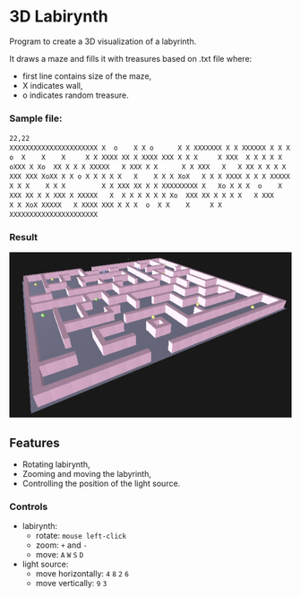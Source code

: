 # 3D Labirynth

Program to create a 3D visualization of a labyrinth.

It draws a maze and fills it with treasures based on .txt file where:
- first line contains size of the maze,
- X indicates wall,
- o indicates random treasure.

### Sample file:
`22,22`  
`XXXXXXXXXXXXXXXXXXXXXX
X  o    X X o      X X
XXXXXXX X X XXXXXX X X
X o  X    X    X     X
X XXXX XX X XXXX XXX X
X X     X XXX  X X X X
X  oXXX X Xo  XX X X X
XXXXX   X XXX X X     
  X X XXX   X   X XX X
X X X   XXX XXX XoXX X
X o X X X X X   X    X
X X XoX   X X X XXXX X
X X XXXXX X X X    X X
X         X X XXX XX X
X XXXXXXXXX X   Xo X X
X  o    X   XXX XX X X
XXX X XXXXX   X  X X X
X X X Xo  XXX XX X X X
X   X XXX      X X XoX
XXXXX   X XXXX XXX X X
X  o  X X    X     X X
XXXXXXXXXXXXXXXXXXXXXX`

### Result
 ![lab](https://github.com/Agnram/3D-Labyrinth/blob/main/images/lab%2022X22.png)

## Features
- Rotating labirynth,
- Zooming and moving the labyrinth,
- Controlling the position of the light source.

### Controls
- labirynth:
  - rotate: `mouse left-click`
  - zoom: `+` and `-`
  - move: `A` `W` `S` `D`
- light source:
  - move horizontally: `4` `8` `2` `6`
  - move vertically: `9` `3`


